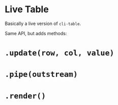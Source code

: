 # Live Table


Basically a live version of `cli-table`.

Same API, but adds methods:

# `.update(row, col, value)`

# `.pipe(outstream)`

# `.render()`

